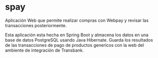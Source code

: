 # spay
Aplicación Web que permite realizar compras con Webpay y revisar las transacciones posteriormente.

Esta aplicación esta hecha en Spring Boot y almacena los datos en una base de datos PostgreSQL usando Java Hibernate.
Guarda los resultados de las transacciones de pago de productos genericos con la web del ambiente de integración de Transbank.

